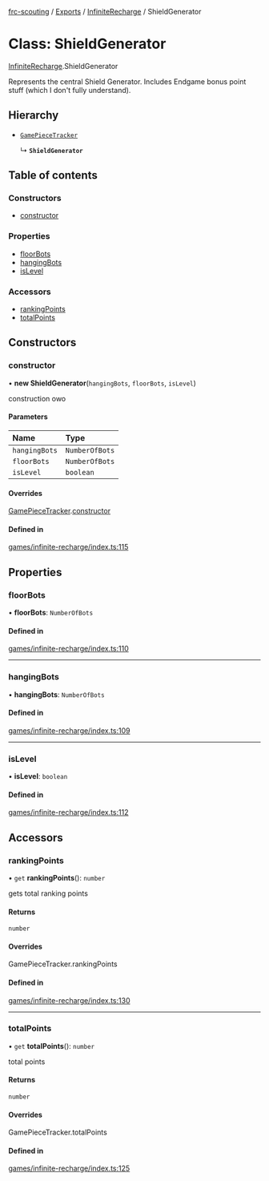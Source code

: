 [frc-scouting](../README.md) / [Exports](../modules.md) / [InfiniteRecharge](../modules/InfiniteRecharge.md) / ShieldGenerator

# Class: ShieldGenerator

[InfiniteRecharge](../modules/InfiniteRecharge.md).ShieldGenerator

Represents the central Shield Generator.
Includes Endgame bonus point stuff (which I don't fully understand).

## Hierarchy

- [`GamePieceTracker`](GamePieceTracker.md)

  ↳ **`ShieldGenerator`**

## Table of contents

### Constructors

- [constructor](InfiniteRecharge.ShieldGenerator.md#constructor)

### Properties

- [floorBots](InfiniteRecharge.ShieldGenerator.md#floorbots)
- [hangingBots](InfiniteRecharge.ShieldGenerator.md#hangingbots)
- [isLevel](InfiniteRecharge.ShieldGenerator.md#islevel)

### Accessors

- [rankingPoints](InfiniteRecharge.ShieldGenerator.md#rankingpoints)
- [totalPoints](InfiniteRecharge.ShieldGenerator.md#totalpoints)

## Constructors

### constructor

• **new ShieldGenerator**(`hangingBots`, `floorBots`, `isLevel`)

construction owo

#### Parameters

| Name | Type |
| :------ | :------ |
| `hangingBots` | `NumberOfBots` |
| `floorBots` | `NumberOfBots` |
| `isLevel` | `boolean` |

#### Overrides

[GamePieceTracker](GamePieceTracker.md).[constructor](GamePieceTracker.md#constructor)

#### Defined in

[games/infinite-recharge/index.ts:115](https://github.com/BREAD5940/frc-scouting/blob/a48c676/src/games/infinite-recharge/index.ts#L115)

## Properties

### floorBots

• **floorBots**: `NumberOfBots`

#### Defined in

[games/infinite-recharge/index.ts:110](https://github.com/BREAD5940/frc-scouting/blob/a48c676/src/games/infinite-recharge/index.ts#L110)

___

### hangingBots

• **hangingBots**: `NumberOfBots`

#### Defined in

[games/infinite-recharge/index.ts:109](https://github.com/BREAD5940/frc-scouting/blob/a48c676/src/games/infinite-recharge/index.ts#L109)

___

### isLevel

• **isLevel**: `boolean`

#### Defined in

[games/infinite-recharge/index.ts:112](https://github.com/BREAD5940/frc-scouting/blob/a48c676/src/games/infinite-recharge/index.ts#L112)

## Accessors

### rankingPoints

• `get` **rankingPoints**(): `number`

gets total ranking points

#### Returns

`number`

#### Overrides

GamePieceTracker.rankingPoints

#### Defined in

[games/infinite-recharge/index.ts:130](https://github.com/BREAD5940/frc-scouting/blob/a48c676/src/games/infinite-recharge/index.ts#L130)

___

### totalPoints

• `get` **totalPoints**(): `number`

total points

#### Returns

`number`

#### Overrides

GamePieceTracker.totalPoints

#### Defined in

[games/infinite-recharge/index.ts:125](https://github.com/BREAD5940/frc-scouting/blob/a48c676/src/games/infinite-recharge/index.ts#L125)

